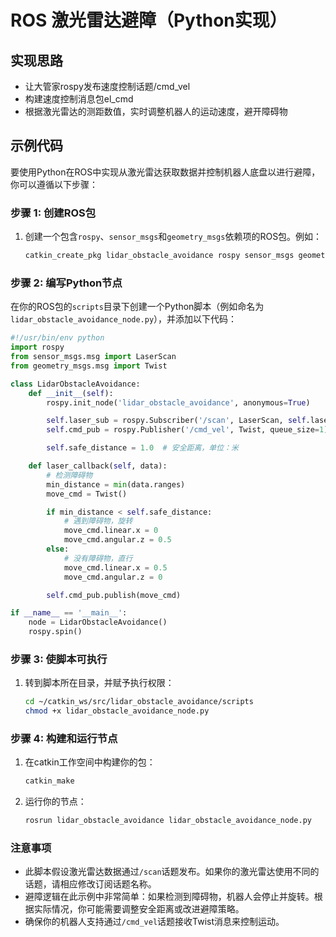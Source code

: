 # ROS 激光雷达避障（Python实现）

## 实现思路

- 让大管家rospy发布速度控制话题/cmd_vel
- 构建速度控制消息包el_cmd
- 根据激光雷达的测距数值，实时调整机器人的运动速度，避开障碍物

## 示例代码

要使用Python在ROS中实现从激光雷达获取数据并控制机器人底盘以进行避障，你可以遵循以下步骤：

### 步骤 1: 创建ROS包

1. 创建一个包含`rospy`、`sensor_msgs`和`geometry_msgs`依赖项的ROS包。例如：
   ```sh
   catkin_create_pkg lidar_obstacle_avoidance rospy sensor_msgs geometry_msgs
   ```

### 步骤 2: 编写Python节点

在你的ROS包的`scripts`目录下创建一个Python脚本（例如命名为`lidar_obstacle_avoidance_node.py`），并添加以下代码：

```python
#!/usr/bin/env python
import rospy
from sensor_msgs.msg import LaserScan
from geometry_msgs.msg import Twist

class LidarObstacleAvoidance:
    def __init__(self):
        rospy.init_node('lidar_obstacle_avoidance', anonymous=True)

        self.laser_sub = rospy.Subscriber('/scan', LaserScan, self.laser_callback)
        self.cmd_pub = rospy.Publisher('/cmd_vel', Twist, queue_size=1)

        self.safe_distance = 1.0  # 安全距离，单位：米

    def laser_callback(self, data):
        # 检测障碍物
        min_distance = min(data.ranges)
        move_cmd = Twist()

        if min_distance < self.safe_distance:
            # 遇到障碍物，旋转
            move_cmd.linear.x = 0
            move_cmd.angular.z = 0.5
        else:
            # 没有障碍物，直行
            move_cmd.linear.x = 0.5
            move_cmd.angular.z = 0

        self.cmd_pub.publish(move_cmd)

if __name__ == '__main__':
    node = LidarObstacleAvoidance()
    rospy.spin()
```

### 步骤 3: 使脚本可执行

1. 转到脚本所在目录，并赋予执行权限：
   ```sh
   cd ~/catkin_ws/src/lidar_obstacle_avoidance/scripts
   chmod +x lidar_obstacle_avoidance_node.py
   ```

### 步骤 4: 构建和运行节点

1. 在catkin工作空间中构建你的包：
   ```sh
   catkin_make
   ```
2. 运行你的节点：
   ```sh
   rosrun lidar_obstacle_avoidance lidar_obstacle_avoidance_node.py
   ```

### 注意事项

- 此脚本假设激光雷达数据通过`/scan`话题发布。如果你的激光雷达使用不同的话题，请相应修改订阅话题名称。
- 避障逻辑在此示例中非常简单：如果检测到障碍物，机器人会停止并旋转。根据实际情况，你可能需要调整安全距离或改进避障策略。
- 确保你的机器人支持通过`/cmd_vel`话题接收Twist消息来控制运动。